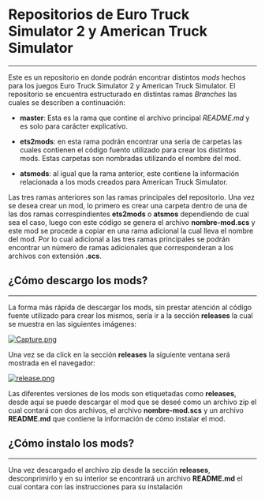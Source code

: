 # Repositorios de Euro Truck Simulator 2 y American Truck Simulator
----
Este es un repositorio en donde podrán encontrar distintos *mods* hechos para los juegos Euro Truck Simulator 2 y American Truck Simulator.
El repositorio se encuentra estructurado en distintas ramas *Branches* las cuales se describen a continuación:


* **master**: Esta es la rama que contine el archivo principal *README.md* y es solo para carácter explicativo.
* **ets2mods**: en esta rama podrán encontrar una seria de carpetas las cuales contienen el código fuento utilizado para crear los distintos mods. Estas carpetas son nombradas utilizando el nombre del mod.

* **atsmods**: al igual que la rama anterior, este contiene la información relacionada a los mods creados para American Truck Simulator.

Las tres ramas anteriores son las ramas principales del repositorio. Una vez se desea crear un mod, lo primero es crear una carpeta dentro de una de las dos ramas correspindientes **ets2mods** o **atsmos** dependiendo de cual sea el caso, luego con este código se genera el archivo **nombre-mod.scs** y este mod se procede a copiar en una rama adicional la cual lleva el nombre del mod. Por lo cual adicional a las tres ramas principales se podrán encontrar un número de ramas adicionales que corresponderan a los archivos con extensión **.scs**.

## ¿Cómo descargo los mods?
---
La forma más rápida de descargar los mods, sin prestar atención al código fuente utilizado para crear los mismos, sería ir a la sección **releases** la cual se muestra en las siguientes imágenes:

[![Capture.png](https://s5.postimg.org/6baueisp3/Capture.png)](https://postimg.org/image/oe3x5qojn/)


Una vez se da click en la sección **releases** la siguiente ventana será mostrada en el navegador:

[![release.png](https://s5.postimg.org/ly23rw6h3/release.png)](https://postimg.org/image/8h5590w5f/)



Las diferentes versiones de los mods son etiquetadas como **releases**, desde aquí se puede descargar el mod que se deseé como un archivo zip el cual contará con dos archivos, el archivo **nombre-mod.scs** y un archivo **README.md** que contiene la información de cómo instalar el mod.

## ¿Cómo instalo los mods?
---
Una vez descargado el archivo zip desde la sección **releases**, desconprimirlo y en su interior se encontrará un archivo **README.md** el cual contara con las instrucciones para su instalación
